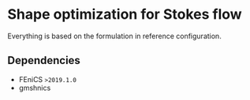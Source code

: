 # Shape optimization for Stokes flow

Everything is based on the formulation in reference configuration.

## Dependencies
- FEniCS `>2019.1.0`
- gmshnics